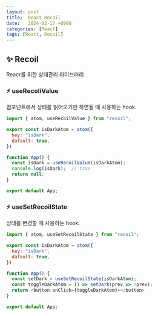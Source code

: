 ```yaml
---
layout: post
title:  React Recoil
date:   2024-02-17 +0900
categories: [React]
tags: [React, Recoil]
---
```



## ✨ Recoil

Reacr를 위한 상태관리 라이브러리

### ⚡ useRecoliValue

컴포넌트에서 상태를 읽어오기만 하면될 때 사용하는 hook.

```javascript
import { atom, useRecoilValue } from "recoil";

export const isDarkAtom = atom({
  key: "isDark",
  dafault: true,
})

function App() {
  const isDark = useRecoilValue(isDarkAtom);
  console.log(isDark);  // true
  return null;
}

export default App;
```

### ⚡ useSetRecoilState

상태를 변경할 때 사용하는 hook. 

```javascript
import { atom, useSetRecoilState } from "recoil";

export const isDarkAtom = atom({
  key: "isDark",
  dafault: true,
})

function App() {
  const setDark = useSetRecoilState(isDarkAtom);
  const toggleDarkAtom = () => setDark(prev => !prev);
  return <button onClick={toggleDarkAtom}></button>
}

export default App;
```